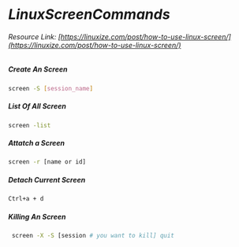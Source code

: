 # $Linux Screen Commands$

###### Resource Link: [https://linuxize.com/post/how-to-use-linux-screen/](https://linuxize.com/post/how-to-use-linux-screen/)

##### Create An Screen

```bash
screen -S [session_name]
```

##### List Of All Screen

```bash
screen -list
```

##### Attatch a Screen

```bash
screen -r [name or id]
```

##### Detach Current Screen

```bash
Ctrl+a + d
```

##### Killing An Screen

```bash
 screen -X -S [session # you want to kill] quit
```
